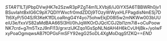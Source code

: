 $START$1LTjIPbpDVwjHK7e2SzwR3pPZgT4m1LXVbj6/iJ0iYX5A6TBBWRh0jv1BSuvIahtBxIG6C9pX7QDlYWxcfr0mdZDDj9TOzyWWyxHLFPagdisNmESj7DTt6XyP/504S/R3KeK1fDLoaRngG4Y4yo75ohwEkjD08I5w2mNKWw003bUUeiU3e/fxxVS82aMdBAA665l3HI/0hJqWKOrDJQclCGJ2bl1zm7i8+oCuPoowNK7crd+g7m5TxzJ9nFl13/grxrzIJKZqo1GsSpNLNdAH4H6kCvUHjBk+/yoIwFxyPoaOgmqwsAB7fOPGsFmSFY92egG25oDL4XgMoDqgSfZKQ==$END$